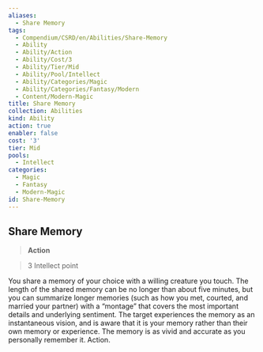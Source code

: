 ```yaml
---
aliases:
  - Share Memory
tags:
  - Compendium/CSRD/en/Abilities/Share-Memory
  - Ability
  - Ability/Action
  - Ability/Cost/3
  - Ability/Tier/Mid
  - Ability/Pool/Intellect
  - Ability/Categories/Magic
  - Ability/Categories/Fantasy/Modern
  - Content/Modern-Magic
title: Share Memory
collection: Abilities
kind: Ability
action: true
enabler: false
cost: '3'
tier: Mid
pools:
  - Intellect
categories:
  - Magic
  - Fantasy
  - Modern-Magic
id: Share-Memory
---
```

## Share Memory  
>**Action**    
>3 Intellect point  
  
You share a memory of your choice with a willing creature you touch. The length of the shared memory can be no longer than about five minutes, but you can summarize longer memories (such as how you met, courted, and married your partner) with a “montage” that covers the most important details and underlying sentiment. The target experiences the memory as an instantaneous vision, and is aware that it is your memory rather than their own memory or experience. The memory is as vivid and accurate as you personally remember it. Action.   
  
  
  
  
  
  
  
  
